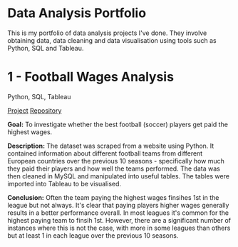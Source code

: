 # Data Analysis Portfolio
This is my portfolio of data analysis projects I've done. They involve obtaining data, data cleaning and data visualisation using tools such as Python, SQL and Tableau.


# 1 - Football Wages Analysis
Python, SQL, Tableau

[Project](https://github.com/mattclark186/Football-Wages-Project/blob/main/Football%20Wages%20Analysis.pdf)
[Repository](https://github.com/mattclark186/Football-Wages-Project)

**Goal:** To investigate whether the best football (soccer) players get paid the highest wages. 

**Description:** The dataset was scraped from a website using Python. It contained information about different football teams from different European countries over the previous 10 seasons - specifically how much they paid their players and how well the teams performed. The data was then cleaned in MySQL and manipulated into useful tables. The tables were imported into Tableau to be visualised. 

**Conclusion:** Often the team paying the highest wages finsihes 1st in the league but not always. It's clear that paying players higher wages generally results in a better performance overall. In most leagues it's common for the highest paying team to finsih 1st. However, there are a significant number of instances where this is not the case, with more in some leagues than others but at least 1 in each league over the previous 10 seasons.
